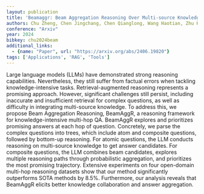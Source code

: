 ```yaml
---
layout: publication
title: 'Beamaggr: Beam Aggregation Reasoning Over Multi-source Knowledge For Multi-hop Question Answering'
authors: Chu Zheng, Chen Jingchang, Chen Qianglong, Wang Haotian, Zhu Kun, Du Xiyuan, Yu Weijiang, Liu Ming, Qin Bing
conference: "Arxiv"
year: 2024
bibkey: chu2024beam
additional_links:
  - {name: "Paper", url: "https://arxiv.org/abs/2406.19820"}
tags: ['Applications', 'RAG', 'Tools']
---
```

Large language models (LLMs) have demonstrated strong reasoning capabilities. Nevertheless, they still suffer from factual errors when tackling knowledge-intensive tasks. Retrieval-augmented reasoning represents a promising approach. However, significant challenges still persist, including inaccurate and insufficient retrieval for complex questions, as well as difficulty in integrating multi-source knowledge. To address this, we propose Beam Aggregation Reasoning, BeamAggR, a reasoning framework for knowledge-intensive multi-hop QA. BeamAggR explores and prioritizes promising answers at each hop of question. Concretely, we parse the complex questions into trees, which include atom and composite questions, followed by bottom-up reasoning. For atomic questions, the LLM conducts reasoning on multi-source knowledge to get answer candidates. For composite questions, the LLM combines beam candidates, explores multiple reasoning paths through probabilistic aggregation, and prioritizes the most promising trajectory. Extensive experiments on four open-domain multi-hop reasoning datasets show that our method significantly outperforms SOTA methods by 8.5&#37;. Furthermore, our analysis reveals that BeamAggR elicits better knowledge collaboration and answer aggregation.
